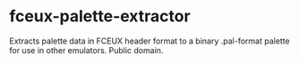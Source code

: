 # fceux-palette-extractor
Extracts palette data in FCEUX header format to a binary .pal-format palette for use in other emulators. Public domain.

